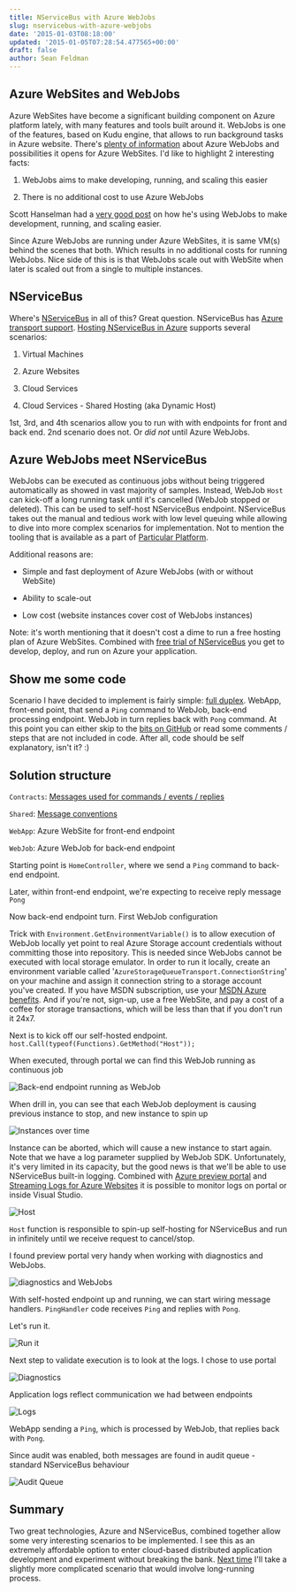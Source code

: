 ```yaml
---
title: NServiceBus with Azure WebJobs
slug: nservicebus-with-azure-webjobs
date: '2015-01-03T08:18:00'
updated: '2015-01-05T07:28:54.477565+00:00'
draft: false
author: Sean Feldman
---
```

## Azure WebSites and WebJobs

Azure WebSites have become a significant building component on Azure platform lately, with many features and tools built around it. WebJobs is one of the features, based on Kudu engine, that allows to run background tasks in Azure website. There's [plenty of information](http://azure.microsoft.com/en-us/documentation/articles/web-sites-create-web-jobs/) about Azure WebJobs and possibilities it opens for Azure WebSites. I'd like to highlight 2 interesting facts:

 1. WebJobs aims to make developing, running, and scaling this easier
 2. There is no additional cost to use Azure WebJobs

Scott Hanselman had a [very good post](http://www.hanselman.com/blog/IntroducingWindowsAzureWebJobs.aspx) on how he's using WebJobs to make development, running, and scaling easier.

Since Azure WebJobs are running under Azure WebSites, it is same VM(s) behind the scenes that both. Which results in no additional costs for running WebJobs. Nice side of this is is that WebJobs scale out with WebSite when later is scaled out from a single to multiple instances.

## NServiceBus
Where's [NServiceBus](http://particular.net/NServiceBus) in all of this? Great question. NServiceBus has [Azure transport support](http://docs.particular.net/nservicebus/windows-azure-transport). [Hosting NServiceBus in Azure](http://docs.particular.net/nservicebus/hosting-nservicebus-in-windows-azure) supports several scenarios:

 1. Virtual Machines 
 2. Azure Websites
 3. Cloud Services
 4. Cloud Services - Shared Hosting (aka Dynamic Host)

1st, 3rd, and 4th scenarios allow you to run with with endpoints for front and back end. 2nd scenario does not. Or *did not* until Azure WebJobs.

## Azure WebJobs meet NServiceBus

WebJobs can be executed as continuous jobs without being triggered automatically as showed in vast majority of samples. Instead, WebJob `Host` can kick-off a long running task until it's cancelled (WebJob stopped or deleted). This can be used to self-host NServiceBus endpoint. NServiceBus takes out the manual and tedious work with low level queuing while allowing to dive into more complex scenarios for implementation. Not to mention the tooling that is available as a part of [Particular Platform](http://particular.net/service-platform). 

Additional reasons are:

 - Simple and fast deployment of Azure WebJobs (with or without WebSite) 
 - Ability to scale-out
 - Low cost (website instances cover cost of WebJobs instances)

Note: it's worth mentioning that it doesn't cost a dime to run a free hosting plan of Azure WebSites. Combined with [free trial of NServiceBus](http://particular.net/platform-download-started) you get to develop, deploy, and run on Azure your application.

## Show me some code

Scenario I have decided to implement is fairly simple: [full duplex](http://docs.particular.net/nservicebus/full-duplex-sample). WebApp, front-end point, that send a `Ping` command to WebJob, back-end processing endpoint. WebJob in turn replies back with `Pong` command. At this point you can either skip to the [bits on GitHub](https://github.com/SeanFeldman/NServiceBus_WebJob) or read some comments / steps that are not included in code. After all, code should be self explanatory, isn't it? :)

## Solution structure

`Contracts`: [Messages used for commands / events / replies](http://docs.particular.net/nservicebus/unobtrusive-mode-messages)

`Shared`: [Message conventions](http://docs.particular.net/nservicebus/unobtrusive-sample)

`WebApp`: Azure WebSite for front-end endpoint

`WebJob`: Azure WebJob for back-end endpoint

Starting point is `HomeController`, where we send a `Ping` command to back-end endpoint.

<script src="https://gist.github.com/SeanFeldman/6651bad0bb73664f1b48.js"></script>

Later, within front-end endpoint, we're expecting to receive reply message `Pong`

<script src="https://gist.github.com/SeanFeldman/b852d4af675bce81f81b.js"></script>

Now back-end endpoint turn. First WebJob configuration

<script src="https://gist.github.com/SeanFeldman/7654d1f22479dc6255d2.js"></script>

Trick with `Environment.GetEnvironmentVariable()` is to allow execution of WebJob locally yet point to real Azure Storage account credentials without committing those into repository. This is needed since WebJobs cannot be executed with local storage emulator. In order to run it locally, create an environment variable called '`AzureStorageQueueTransport.ConnectionString`' on your machine and assign it connection string to a storage account you've created. If you have MSDN subscription, use your [MSDN Azure benefits](http://azure.microsoft.com/en-us/pricing/member-offers/msdn-benefits). And if you're not, sign-up, use a free WebSite, and pay a cost of a coffee for storage transactions, which will be less than that if you don't run it 24x7.

Next is to kick off our self-hosted endpoint. `host.Call(typeof(Functions).GetMethod("Host"));`

<script src="https://gist.github.com/SeanFeldman/9983817331523f32db86.js"></script>

When executed, through portal we can find this WebJob running as continuous job
![Back-end endpoint running as WebJob][1]

When drill in, you can see that each WebJob deployment is causing previous instance to stop, and new instance to spin up

![Instances over time][2]

Instance can be aborted, which will cause a new instance to start again. Note that we have a log parameter supplied by WebJob SDK. Unfortunately, it's very limited in its capacity, but the good news is that we'll be able to use NServiceBus built-in logging. Combined with [Azure preview portal](https://portal.azure.com/) and [Streaming Logs for Azure Websites](http://www.hanselman.com/blog/StreamingDiagnosticsTraceLoggingFromTheAzureCommandLinePlusGlimpse.aspx) it is possible to monitor logs on portal or inside Visual Studio.
![Host][3]

`Host` function is responsible to spin-up self-hosting for NServiceBus and run in infinitely until we receive request to cancel/stop.

I found preview portal very handy when working with diagnostics and WebJobs.
![diagnostics and WebJobs][4]

With self-hosted endpoint up and running, we can start wiring message handlers. `PingHandler` code receives `Ping` and replies with `Pong`.
<script src="https://gist.github.com/SeanFeldman/a3ed04d508c69e48450e.js"></script>

Let's run it.

![Run it][5]

Next step to validate execution is to look at the logs. I chose to use portal
![Diagnostics][6]

Application logs reflect communication we had between endpoints
![Logs][7]
WebApp sending a `Ping`, which is processed by WebJob, that replies back with `Pong`.

Since audit was enabled, both messages are found in audit queue - standard NServiceBus behaviour
![Audit Queue][8]

## Summary

Two great technologies, Azure and NServiceBus, combined together allow some very interesting scenarios to be implemented. I see this as an extremely affordable option to enter cloud-based distributed application development and experiment without breaking the bank. [Next time][9] I'll take a slightly more complicated scenario that would involve long-running process.


[1]: https://aspblogs.blob.core.windows.net:443/media/sfeldman/2015/NSB_WebJobs/WebJob01.PNG
[2]: https://aspblogs.blob.core.windows.net:443/media/sfeldman/2015/NSB_WebJobs/WebJob02.PNG
[3]: https://aspblogs.blob.core.windows.net:443/media/sfeldman/2015/NSB_WebJobs/WebJob03.PNG
[4]: https://aspblogs.blob.core.windows.net:443/media/sfeldman/2015/NSB_WebJobs/Portal01.PNG
[5]: https://aspblogs.blob.core.windows.net:443/media/sfeldman/2015/NSB_WebJobs/Run01.PNG
[6]: https://aspblogs.blob.core.windows.net:443/media/sfeldman/2015/NSB_WebJobs/Portal02.PNG
[7]: https://aspblogs.blob.core.windows.net:443/media/sfeldman/2015/NSB_WebJobs/Run02.PNG
[8]: https://aspblogs.blob.core.windows.net:443/media/sfeldman/2015/NSB_WebJobs/Queues01.PNG
[9]: http://bit.ly/nsb_webjobs_videostore
